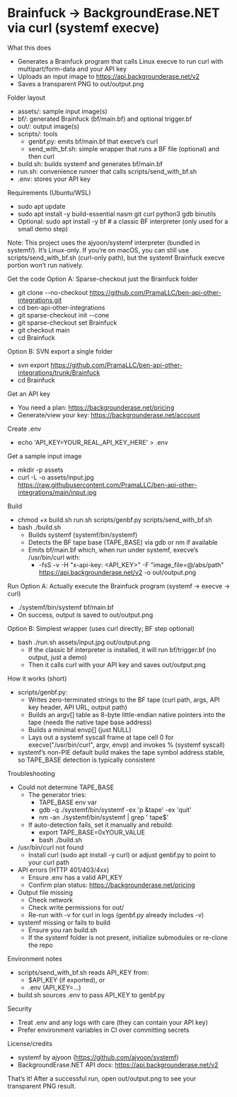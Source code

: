 
# Brainfuck → BackgroundErase.NET via curl (systemf execve)

What this does
- Generates a Brainfuck program that calls Linux execve to run curl with multipart/form-data and your API key
- Uploads an input image to https://api.backgrounderase.net/v2
- Saves a transparent PNG to out/output.png

Folder layout
- assets/: sample input image(s)
- bf/: generated Brainfuck (bf/main.bf) and optional trigger.bf
- out/: output image(s)
- scripts/: tools
  - genbf.py: emits bf/main.bf that execve’s curl
  - send_with_bf.sh: simple wrapper that runs a BF file (optional) and then curl
- build.sh: builds systemf and generates bf/main.bf
- run.sh: convenience runner that calls scripts/send_with_bf.sh
- .env: stores your API key

Requirements (Ubuntu/WSL)
- sudo apt update
- sudo apt install -y build-essential nasm git curl python3 gdb binutils
- Optional: sudo apt install -y bf   # a classic BF interpreter (only used for a small demo step)

Note: This project uses the ajyoon/systemf interpreter (bundled in systemf/). It’s Linux-only. If you’re on macOS, you can still use scripts/send_with_bf.sh (curl-only path), but the systemf Brainfuck execve portion won’t run natively.

Get the code
Option A: Sparse-checkout just the Brainfuck folder
- git clone --no-checkout https://github.com/PramaLLC/ben-api-other-integrations.git
- cd ben-api-other-integrations
- git sparse-checkout init --cone
- git sparse-checkout set Brainfuck
- git checkout main
- cd Brainfuck

Option B: SVN export a single folder
- svn export https://github.com/PramaLLC/ben-api-other-integrations/trunk/Brainfuck
- cd Brainfuck

Get an API key
- You need a plan: https://backgrounderase.net/pricing
- Generate/view your key: https://backgrounderase.net/account

Create .env
- echo 'API_KEY=YOUR_REAL_API_KEY_HERE' > .env

Get a sample input image
- mkdir -p assets
- curl -L -o assets/input.jpg https://raw.githubusercontent.com/PramaLLC/ben-api-other-integrations/main/input.jpg

Build
- chmod +x build.sh run.sh scripts/genbf.py scripts/send_with_bf.sh
- bash ./build.sh
  - Builds systemf (systemf/bin/systemf)
  - Detects the BF tape base (TAPE_BASE) via gdb or nm if available
  - Emits bf/main.bf which, when run under systemf, execve’s /usr/bin/curl with:
    - -fsS -v -H "x-api-key: <API_KEY>" -F "image_file=@/abs/path" https://api.backgrounderase.net/v2 -o out/output.png

Run
Option A: Actually execute the Brainfuck program (systemf → execve → curl)
- ./systemf/bin/systemf bf/main.bf
- On success, output is saved to out/output.png

Option B: Simplest wrapper (uses curl directly; BF step optional)
- bash ./run.sh assets/input.jpg out/output.png
  - If the classic bf interpreter is installed, it will run bf/trigger.bf (no output, just a demo)
  - Then it calls curl with your API key and saves out/output.png

How it works (short)
- scripts/genbf.py:
  - Writes zero-terminated strings to the BF tape (curl path, args, API key header, API URL, output path)
  - Builds an argv[] table as 8-byte little-endian native pointers into the tape (needs the native tape base address)
  - Builds a minimal envp[] (just NULL)
  - Lays out a systemf syscall frame at tape cell 0 for execve("/usr/bin/curl", argv, envp) and invokes % (systemf syscall)
- systemf’s non-PIE default build makes the tape symbol address stable, so TAPE_BASE detection is typically consistent

Troubleshooting
- Could not determine TAPE_BASE
  - The generator tries:
    - TAPE_BASE env var
    - gdb -q ./systemf/bin/systemf -ex 'p &tape' -ex 'quit'
    - nm -an ./systemf/bin/systemf | grep ' tape$'
  - If auto-detection fails, set it manually and rebuild:
    - export TAPE_BASE=0xYOUR_VALUE
    - bash ./build.sh
- /usr/bin/curl not found
  - Install curl (sudo apt install -y curl) or adjust genbf.py to point to your curl path
- API errors (HTTP 401/403/4xx)
  - Ensure .env has a valid API_KEY
  - Confirm plan status: https://backgrounderase.net/pricing
- Output file missing
  - Check network
  - Check write permissions for out/
  - Re-run with -v for curl in logs (genbf.py already includes -v)
- systemf missing or fails to build
  - Ensure you ran build.sh
  - If the systemf folder is not present, initialize submodules or re-clone the repo

Environment notes
- scripts/send_with_bf.sh reads API_KEY from:
  - $API_KEY (if exported), or
  - .env (API_KEY=...)
- build.sh sources .env to pass API_KEY to genbf.py

Security
- Treat .env and any logs with care (they can contain your API key)
- Prefer environment variables in CI over committing secrets

License/credits
- systemf by ajyoon (https://github.com/ajyoon/systemf)
- BackgroundErase.NET API docs: https://api.backgrounderase.net/v2

That’s it! After a successful run, open out/output.png to see your transparent PNG result.
